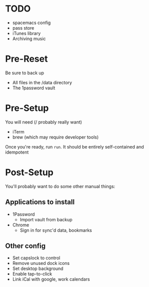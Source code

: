 # TODO

* spacemacs config
* pass store
* iTunes library
* Archiving music

# Pre-Reset

Be sure to back up
* All files in the /data directory
* The 1password vault


# Pre-Setup

You will need (/ probably really want)

* iTerm
* brew (which may require developer tools)

Once you're ready, run `run`. It should be entirely self-contained and idempotent


# Post-Setup

You'll probably want to do some other manual things:

## Applications to install

* 1Password
  * Import vault from backup
* Chrome
  * Sign in for sync'd data, bookmarks

## Other config

* Set capslock to control
* Remove unused dock icons
* Set desktop background
* Enable tap-to-click
* Link iCal with google, work calendars
